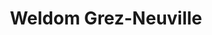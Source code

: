 ---
title: "Weldom Grez-Neuville"
url: /grez-neuville/weldom-grez-neuville/
shop: à faire soi-même
---